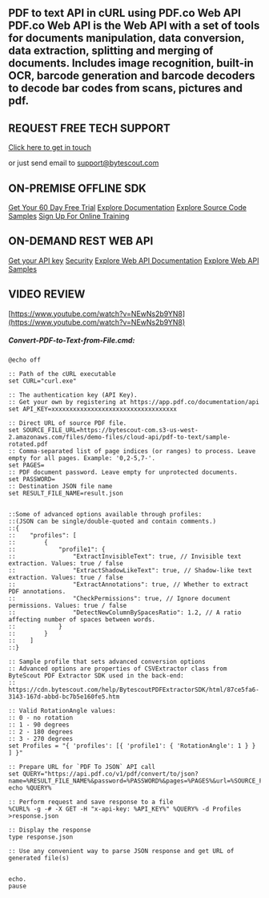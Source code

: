 ## PDF to text API in cURL using PDF.co Web API PDF.co Web API is the Web API with a set of tools for documents manipulation, data conversion, data extraction, splitting and merging of documents. Includes image recognition, built-in OCR, barcode generation and barcode decoders to decode bar codes from scans, pictures and pdf.

## REQUEST FREE TECH SUPPORT

[Click here to get in touch](https://bytescout.zendesk.com/hc/en-us/requests/new?subject=PDF.co%20Web%20API%20Question)

or just send email to [support@bytescout.com](mailto:support@bytescout.com?subject=PDF.co%20Web%20API%20Question) 

## ON-PREMISE OFFLINE SDK 

[Get Your 60 Day Free Trial](https://bytescout.com/download/web-installer?utm_source=github-readme)
[Explore Documentation](https://bytescout.com/documentation/index.html?utm_source=github-readme)
[Explore Source Code Samples](https://github.com/bytescout/ByteScout-SDK-SourceCode/)
[Sign Up For Online Training](https://academy.bytescout.com/)


## ON-DEMAND REST WEB API

[Get your API key](https://app.pdf.co/signup?utm_source=github-readme)
[Security](https://pdf.co/security)
[Explore Web API Documentation](https://apidocs.pdf.co?utm_source=github-readme)
[Explore Web API Samples](https://github.com/bytescout/ByteScout-SDK-SourceCode/tree/master/PDF.co%20Web%20API)

## VIDEO REVIEW

[https://www.youtube.com/watch?v=NEwNs2b9YN8](https://www.youtube.com/watch?v=NEwNs2b9YN8)




<!-- code block begin -->

##### **Convert-PDF-to-Text-from-File.cmd:**
    
```
@echo off

:: Path of the cURL executable
set CURL="curl.exe"

:: The authentication key (API Key).
:: Get your own by registering at https://app.pdf.co/documentation/api
set API_KEY=xxxxxxxxxxxxxxxxxxxxxxxxxxxxxxxxxxx

:: Direct URL of source PDF file.
set SOURCE_FILE_URL=https://bytescout-com.s3-us-west-2.amazonaws.com/files/demo-files/cloud-api/pdf-to-text/sample-rotated.pdf
:: Comma-separated list of page indices (or ranges) to process. Leave empty for all pages. Example: '0,2-5,7-'.
set PAGES=
:: PDF document password. Leave empty for unprotected documents.
set PASSWORD=
:: Destination JSON file name
set RESULT_FILE_NAME=result.json


::Some of advanced options available through profiles:
::(JSON can be single/double-quoted and contain comments.)
::{
::    "profiles": [
::        {
::            "profile1": {                
::                "ExtractInvisibleText": true, // Invisible text extraction. Values: true / false
::                "ExtractShadowLikeText": true, // Shadow-like text extraction. Values: true / false
::                "ExtractAnnotations": true, // Whether to extract PDF annotations.
::                "CheckPermissions": true, // Ignore document permissions. Values: true / false
::                "DetectNewColumnBySpacesRatio": 1.2, // A ratio affecting number of spaces between words. 
::            }
::        }
::    ]
::}

:: Sample profile that sets advanced conversion options
:: Advanced options are properties of CSVExtractor class from ByteScout PDF Extractor SDK used in the back-end:
:: https://cdn.bytescout.com/help/BytescoutPDFExtractorSDK/html/87ce5fa6-3143-167d-abbd-bc7b5e160fe5.htm

:: Valid RotationAngle values:
:: 0 - no rotation
:: 1 - 90 degrees
:: 2 - 180 degrees
:: 3 - 270 degrees
set Profiles = "{ 'profiles': [{ 'profile1': { 'RotationAngle': 1 } } ] }"

:: Prepare URL for `PDF To JSON` API call
set QUERY="https://api.pdf.co/v1/pdf/convert/to/json?name=%RESULT_FILE_NAME%&password=%PASSWORD%&pages=%PAGES%&url=%SOURCE_FILE_URL%"
echo %QUERY%

:: Perform request and save response to a file
%CURL% -g -# -X GET -H "x-api-key: %API_KEY%" %QUERY% -d Profiles >response.json

:: Display the response
type response.json

:: Use any convenient way to parse JSON response and get URL of generated file(s)


echo.
pause
```

<!-- code block end -->